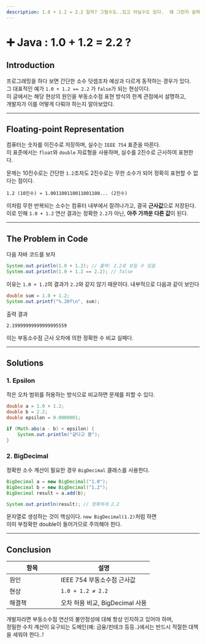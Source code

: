 ```yaml
---
description: 1.0 + 1.2 = 2.2 일까? 그럴수도..있고 아닐수도 있다.  왜 그런지 살펴보자.
---
```


# ➕ Java : 1.0 + 1.2 = 2.2 ?

## Introduction

프로그래밍을 하다 보면 간단한 소수 덧셈조차 예상과 다르게 동작하는 경우가 있다.\
그 대표적인 예가 `1.0 + 1.2 == 2.2` 가 `false`가 되는 현상이다.\
이 글에서는 해당 현상의 원인을 부동소수점 표현 방식의 한계 관점에서 설명하고, \
개발자가 이를 어떻게 다뤄야 하는지 알아보았다.

***

## Floating-point Representation

컴퓨터는 숫자를 이진수로 저장하며, 실수는 `IEEE 754` 표준을 따른다.\
이 표준에서는 `float`와 `double` 자료형을 사용하며, 실수를 2진수로 근사하여 표현한다.

문제는 10진수로는 간단한 `1.2`조차도 2진수로는 무한 소수가 되어 정확히 표현할 수 없다는 점이다.

```
1.2 (10진수) ≈ 1.001100110011001100... (2진수)
```

이처럼 무한 반복되는 소수는 컴퓨터 내부에서 잘려나가고, 결국 **근사값**으로 저장된다.\
이로 인해 `1.0 + 1.2` 연산 결과는 정확한 `2.2`가 아닌, **아주 가까운 다른 값**이 된다.

***

## The Problem in Code

다음 자바 코드를 보자

```java
System.out.println(1.0 + 1.2); // 출력: 2.2로 보일 수 있음
System.out.println(1.0 + 1.2 == 2.2); // false
```

이유는 `1.0 + 1.2`의 결과가 `2.2`와 같지 않기 때문이다. 내부적으로 다음과 같이 보인다

```java
double sum = 1.0 + 1.2;
System.out.printf("%.20f\n", sum);
```

출력 결과

```
2.19999999999999995559
```

이는 부동소수점 근사 오차에 의한 정확한 수 비교 실패다.

***

## Solutions

### **1. Epsilon**

작은 오차 범위를 허용하는 방식으로 비교하면 문제를 피할 수 있다.

```java
double a = 1.0 + 1.2;
double b = 2.2;
double epsilon = 0.0000001;

if (Math.abs(a - b) < epsilon) {
    System.out.println("같다고 봄");
}
```

### **2. BigDecimal**

정확한 소수 계산이 필요한 경우 `BigDecimal` 클래스를 사용한다.

```java
BigDecimal a = new BigDecimal("1.0");
BigDecimal b = new BigDecimal("1.2");
BigDecimal result = a.add(b);

System.out.println(result); // 정확하게 2.2
```

문자열로 생성하는 것이 핵심이다. `new BigDecimal(1.2)`처럼 하면 \
이미 부정확한 double이 들어가므로 주의해야 한다.

***

## Conclusion

<table><thead><tr><th width="117.9140625">항목</th><th>설명</th></tr></thead><tbody><tr><td>원인</td><td>IEEE 754 부동소수점 근사값</td></tr><tr><td>현상</td><td><code>1.0 + 1.2 ≠ 2.2</code></td></tr><tr><td>해결책</td><td>오차 허용 비교, BigDecimal 사용</td></tr></tbody></table>

개발자라면 부동소수점 연산의 불안정성에 대해 항상 인지하고 있어야 하며,\
정밀한 수치 계산이 요구되는 도메인(예: 금융/핀테크 등등..)에서는 반드시 적절한 대책을 세워야 한다..!
